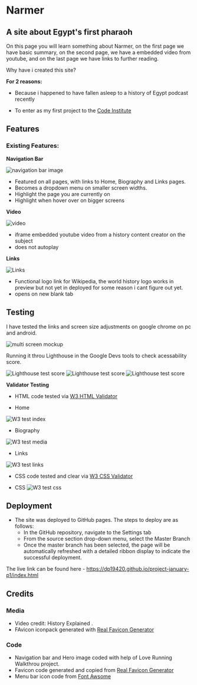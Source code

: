# Narmer

## A site about Egypt's first pharaoh   

On this page you will learn something about Narmer, on the first page we have basic summary, on the second page, we have a embedded video from youtube, and on the last page we have links to further reading.

Why have i created this site?

**For 2 reasons:**

 - Because i happened to have fallen asleep to a history of Egypt podcast recently

 - To enter as my first project to the [Code Institute](https://codeinstitute.net/se/?nab=1)
 

## Features

### Existing Features:

**Navigation Bar**

![navigation bar image](assets/images/readme/navbar.png)

- Featured on all pages, with links to Home, Biography and Links pages.
- Becomes a dropdown menu on smaller screen widths.
- Highlight the page you are currently on
- Highlight when hover over on bigger screens

**Video**

![video](assets/images/readme/video.png)

- iframe embedded youtube video from a history content creator on the subject
- does not autoplay

**Links**

![Links](assets/images/readme/links.png)

- Functional logo link for Wikipedia, the world history logo works in preview but not yet in deployed for some reason i cant figure out yet.
- opens on new blank tab


## Testing
I have tested the links and screen size adjustments on google chrome on pc and android.

![multi screen mockup](assets/images/readme/mockup.png)

Running it throu Lighthouse in the Google Devs tools to check acessability score.

![Lighthouse test score](assets/images/readme/lighthouse-index.png)
![Lighthouse test score](assets/images/readme/lighthouse-bio.png)
![Lighthouse test score](assets/images/readme/lighthouse-links.png)

**Validator Testing**

- HTML code tested via [W3 HTML Validator](https://validator.w3.org/)
+ Home

![W3 test index](assets/images/readme/w3-index.png)
+ Biography

![W3 test media](assets/images/readme/w3-bio.png)
+ Links

![W3 test links](assets/images/readme/w3-links.png)

- CSS code tested and clear via [W3 CSS Validator](https://jigsaw.w3.org/css-validator/)
+ CSS
![W3 test css](assets/images/readme/w3-css.png)

## Deployment

- The site was deployed to GitHub pages. The steps to deploy are as follows: 
  - In the GitHub repository, navigate to the Settings tab 
  - From the source section drop-down menu, select the Master Branch
  - Once the master branch has been selected, the page will be automatically refreshed with a detailed ribbon display to indicate the successful deployment. 

The live link can be found here - https://dp19420.github.io/project-january-p1/index.html

## Credits

### Media

- Video credit: History Explained .
- FAvicon iconpack generated with [Real Favicon Generator](https://realfavicongenerator.net/)

### Code

- Navigation bar and Hero image coded with help of Love Running Walkthrou project.
- Favicon code generated and copied from [Real Favicon Generator](https://realfavicongenerator.net/)
- Menu bar icon code from [Font Awsome](https://fontawesome.com/) 